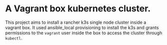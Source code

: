 # A Vagrant box kubernetes cluster.

This project aims to install a rancher k3s single node cluster inside a vagrant box. It used ansible_local provisioning to install the k3s and grants permissions to the `vagrant` user inside the box to access the cluster through `kubectl`.
